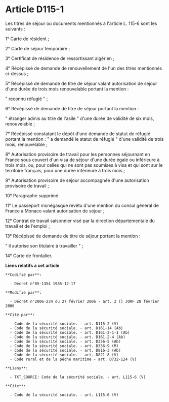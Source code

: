 # Article D115-1

Les titres de séjour ou documents mentionnés à l'article L. 115-6 sont les suivants : 

1° Carte de résident ; 

2° Carte de séjour temporaire ; 

3° Certificat de résidence de ressortissant algérien ; 

4° Récépissé de demande de renouvellement de l'un des titres mentionnés ci-dessus ; 

5° Récépissé de demande de titre de séjour valant autorisation de séjour d'une durée de trois mois renouvelable portant la
mention : 

" reconnu réfugié " ; 

6° Récépissé de demande de titre de séjour portant la mention : 

" étranger admis au titre de l'asile " d'une durée de validité de six mois, renouvelable ; 

7° Récépissé constatant le dépôt d'une demande de statut de réfugié portant la mention : " a demandé le statut de réfugié "
d'une validité de trois mois, renouvelable ; 

8° Autorisation provisoire de travail pour les personnes séjournant en France sous couvert d'un visa de séjour d'une durée
égale ou inférieure à trois mois, ou, pour celles qui ne sont pas soumises à visa et qui sont sur le territoire français,
pour une durée inférieure à trois mois ; 

9° Autorisation provisoire de séjour accompagnée d'une autorisation provisoire de travail ; 

10° Paragraphe supprimé 

11° Le passeport monégasque revêtu d'une mention du consul général de France à Monaco valant autorisation de séjour ; 

12° Contrat de travail saisonnier visé par la direction départementale du travail et de l'emploi ; 

13° Récépissé de demande de titre de séjour portant la mention : 

" il autorise son titulaire à travailler " ; 

14° Carte de frontalier.

**Liens relatifs à cet article**

	**Codifié par**:

	  - Décret n°85-1354 1985-12-17

	**Modifié par**:

	  - Décret n°2006-234 du 27 février 2006 - art. 2 () JORF 28 février 2006

	**Cité par**:

	  - Code de la sécurité sociale. - art. D115-2 (V)
	  - Code de la sécurité sociale. - art. D161-14 (Ab)
	  - Code de la sécurité sociale. - art. D161-2-1-1 (Ab)
	  - Code de la sécurité sociale. - art. D161-2-4 (Ab)
	  - Code de la sécurité sociale. - art. D356-5 (Ab)
	  - Code de la sécurité sociale. - art. D356-9 (M)
	  - Code de la sécurité sociale. - art. D816-3 (Ab)
	  - Code de la sécurité sociale. - art. D821-8 (V)
	  - Code rural et de la pêche maritime - art. D732-124 (V)

	**Liens**:

	  - TXT_SOURCE: Code de la sécurité sociale. - art. L115-6 (V)

	**Cite**:

	  - Code de la sécurité sociale. - art. L115-6 (V)

